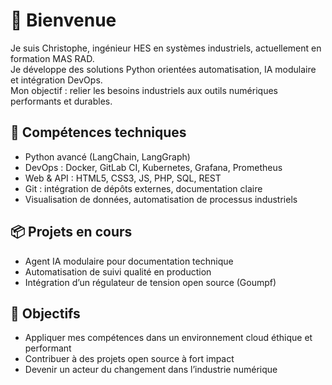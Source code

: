 # 👋 Bienvenue

Je suis Christophe, ingénieur HES en systèmes industriels, actuellement en formation MAS RAD.  
Je développe des solutions Python orientées automatisation, IA modulaire et intégration DevOps.  
Mon objectif : relier les besoins industriels aux outils numériques performants et durables.

## 🔧 Compétences techniques
- Python avancé (LangChain, LangGraph)
- DevOps : Docker, GitLab CI, Kubernetes, Grafana, Prometheus
- Web & API : HTML5, CSS3, JS, PHP, SQL, REST
- Git : intégration de dépôts externes, documentation claire
- Visualisation de données, automatisation de processus industriels

## 📦 Projets en cours
- Agent IA modulaire pour documentation technique
- Automatisation de suivi qualité en production
- Intégration d’un régulateur de tension open source (Goumpf)

## 🎯 Objectifs
- Appliquer mes compétences dans un environnement cloud éthique et performant
- Contribuer à des projets open source à fort impact
- Devenir un acteur du changement dans l’industrie numérique
